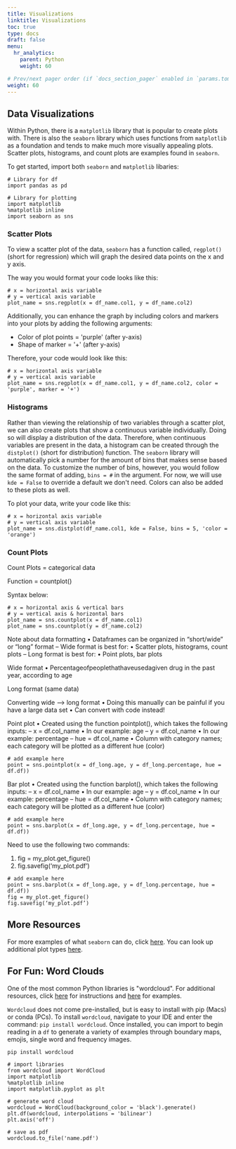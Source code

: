 ```yaml
---
title: Visualizations
linktitle: Visualizations
toc: true
type: docs
draft: false
menu:
  hr_analytics:
    parent: Python
    weight: 60

# Prev/next pager order (if `docs_section_pager` enabled in `params.toml`)
weight: 60
---
```


<!-- In this tutorial, I'll share how to visualize data: -->

## Data Visualizations

Within Python, there is a `matplotlib` library that is popular to create plots with. There is also the `seaborn` library which uses functions from `matplotlib` as a foundation and tends to make much more visually appealing plots. Scatter plots, histograms, and count plots are examples found in `seaborn`.

To get started, import both `seaborn` and `matplotlib` libaries:

```
# Library for df
import pandas as pd

# Library for plotting
import matplotlib
%matplotlib inline
import seaborn as sns
```

### Scatter Plots

To view a scatter plot of the data, `seaborn` has a function called, `regplot()` (short for regression) which will graph the desired data points on the x and y axis.


The way you would format your code looks like this:

```
# x = horizontal axis variable
# y = vertical axis variable
plot_name = sns.regplot(x = df_name.col1, y = df_name.col2)
```


Additionally, you can enhance the graph by including colors and markers into your plots by adding the following arguments:

* Color of plot points = 'purple' (after y-axis)
* Shape of marker = '+' (after y-axis)

Therefore, your code would look like this:

```
# x = horizontal axis variable
# y = vertical axis variable
plot_name = sns.regplot(x = df_name.col1, y = df_name.col2, color = 'purple', marker = '+')
```

### Histograms

Rather than viewing the relationship of two variables through a scatter plot, we can also create plots that show a continuous variable individually. Doing so will display a distribution of the data. Therefore, when continuous variables are present in the data, a histogram can be created through the `distplot()` (short for distribution) function. The `seaborn` library will automatically pick a number for the amount of bins that makes sense based on the data. To customize the number of bins, however, you would follow the same format of adding, `bins = #` in the argument. For now, we will use `kde = False` to override a default we don't need. Colors can also be added to these plots as well.

To plot your data, write your code like this:


```
# x = horizontal axis variable
# y = vertical axis variable
plot_name = sns.distplot(df_name.col1, kde = False, bins = 5, 'color = 'orange')
```


### Count Plots

Count Plots = categorical data

Function = countplot()

Syntax below:

```
# x = horizontal axis & vertical bars
# y = vertical axis & horizontal bars
plot_name = sns.countplot(x = df_name.col1)
plot_name = sns.countplot(y = df_name.col2)
```

Note about data formatting
• Dataframes can be organized in “short/wide” or “long” format
– Wide format is best for:
• Scatter plots, histograms, count plots
– Long format is best for: • Point plots, bar plots

Wide format
• Percentageofpeoplethathaveusedagiven drug in the past year, according to age


Long format (same data)


Converting wide --> long format
• Doing this manually can be painful if you have a large data set
• Can convert with code instead!

Point plot
• Created using the function pointplot(), which takes the following inputs:
– x = df.col_name • In our example: age
– y = df.col_name
• In our example: percentage
– hue = df.col_name
• Column with category names; each category will be
plotted as a different hue (color)

```
# add example here
point = sns.pointplot(x = df_long.age, y = df_long.percentage, hue = df.df))
```


Bar plot
• Created using the function barplot(), which takes the following inputs:
– x = df.col_name • In our example: age
– y = df.col_name
• In our example: percentage
– hue = df.col_name
• Column with category names; each category will be
plotted as a different hue (color)

```
# add example here
point = sns.barplot(x = df_long.age, y = df_long.percentage, hue = df.df))
```

Need to use the following two commands:
1. fig = my_plot.get_figure()
2. fig.savefig(‘my_plot.pdf’)

```
# add example here
point = sns.barplot(x = df_long.age, y = df_long.percentage, hue = df.df))
fig = my_plot.get_figure()
fig.savefig(‘my_plot.pdf’)
```

## More Resources

For more examples of what `seaborn` can do, click [here](https://seaborn.pydata.org/examples/index.html). You can look up additional plot types [here](https://seaborn.pydata.org/api.html).

## For Fun: Word Clouds

One of the most common Python libraries is "wordcloud". For additional resources, click [here]('https://github.com/amueller/word_cloud/blob/master/README.md') for instructions and [here]('http://amueller.github.io/word_cloud/auto_examples/index.html') for examples.

`Wordcloud` does not come pre-installed, but is easy to install with pip (Macs) or conda (PCs). To install `wordcloud`, navigate to your IDE and enter the command: `pip install wordcloud`. Once installed, you can import to begin reading in a `df` to generate a variety of examples through boundary maps, emojis, single word and frequency images.

```
pip install wordcloud

# import libraries
from wordcloud import WordCloud
import matplotlib
%matplotlib inline
import matplotlib.pyplot as plt

# generate word cloud
wordcloud = WordCloud(background_color = 'black').generate()
plt.df(wordcloud, interpolations = 'bilinear')
plt.axis('off')

# save as pdf
wordcloud.to_file('name.pdf')
